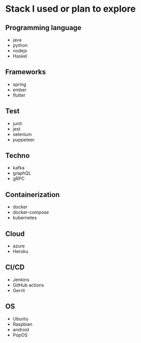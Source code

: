 # Stack I used or plan to explore

## Programming language

* java
* python
* nodejs
* Haskel

## Frameworks

* spring
* ember
* flutter

## Test

* junit
* jest
* selenium
* puppeteer

## Techno

* kafka
* graphQL
* gRPC

## Containerization

* docker
* docker-compose
* kubernetes

## Cloud

* azure
* Heroku

## CI/CD

* Jenkins
* GitHub actions
* Gerrit

## OS

* Ubuntu
* Raspbian
* android
* PopOS
